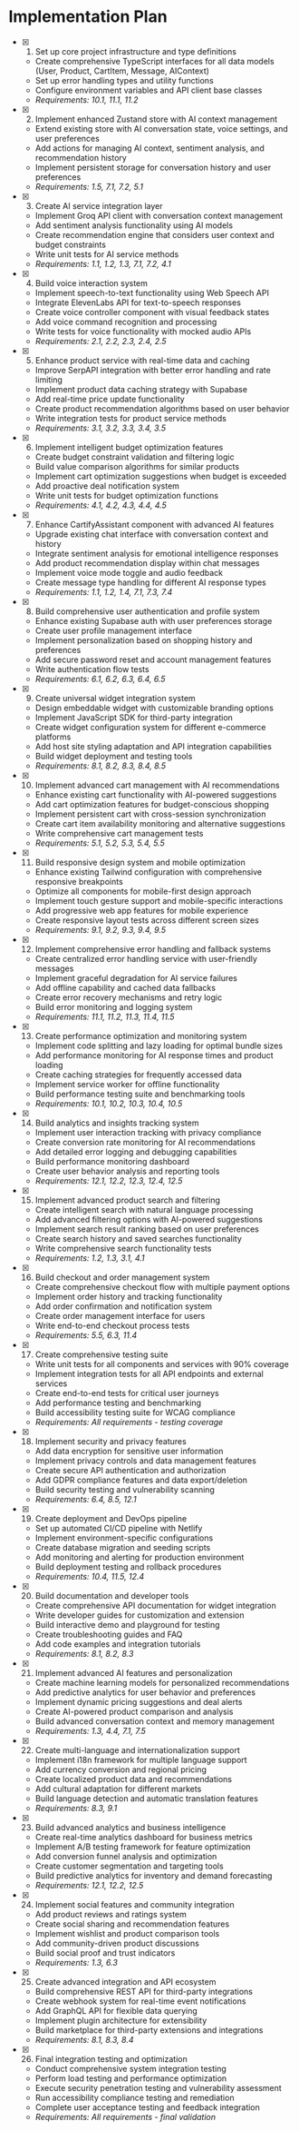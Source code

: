 # Implementation Plan

- [x] 1. Set up core project infrastructure and type definitions
  - Create comprehensive TypeScript interfaces for all data models (User, Product, CartItem, Message, AIContext)
  - Set up error handling types and utility functions
  - Configure environment variables and API client base classes
  - _Requirements: 10.1, 11.1, 11.2_

- [x] 2. Implement enhanced Zustand store with AI context management
  - Extend existing store with AI conversation state, voice settings, and user preferences
  - Add actions for managing AI context, sentiment analysis, and recommendation history
  - Implement persistent storage for conversation history and user preferences
  - _Requirements: 1.5, 7.1, 7.2, 5.1_

- [x] 3. Create AI service integration layer
  - Implement Groq API client with conversation context management
  - Add sentiment analysis functionality using AI models
  - Create recommendation engine that considers user context and budget constraints
  - Write unit tests for AI service methods
  - _Requirements: 1.1, 1.2, 1.3, 7.1, 7.2, 4.1_

- [x] 4. Build voice interaction system
  - Implement speech-to-text functionality using Web Speech API
  - Integrate ElevenLabs API for text-to-speech responses
  - Create voice controller component with visual feedback states
  - Add voice command recognition and processing
  - Write tests for voice functionality with mocked audio APIs
  - _Requirements: 2.1, 2.2, 2.3, 2.4, 2.5_

- [x] 5. Enhance product service with real-time data and caching
  - Improve SerpAPI integration with better error handling and rate limiting
  - Implement product data caching strategy with Supabase
  - Add real-time price update functionality
  - Create product recommendation algorithms based on user behavior
  - Write integration tests for product service methods
  - _Requirements: 3.1, 3.2, 3.3, 3.4, 3.5_

- [x] 6. Implement intelligent budget optimization features
  - Create budget constraint validation and filtering logic
  - Build value comparison algorithms for similar products
  - Implement cart optimization suggestions when budget is exceeded
  - Add proactive deal notification system
  - Write unit tests for budget optimization functions
  - _Requirements: 4.1, 4.2, 4.3, 4.4, 4.5_

- [x] 7. Enhance CartifyAssistant component with advanced AI features
  - Upgrade existing chat interface with conversation context and history
  - Integrate sentiment analysis for emotional intelligence responses
  - Add product recommendation display within chat messages
  - Implement voice mode toggle and audio feedback
  - Create message type handling for different AI response types
  - _Requirements: 1.1, 1.2, 1.4, 7.1, 7.3, 7.4_

- [x] 8. Build comprehensive user authentication and profile system
  - Enhance existing Supabase auth with user preferences storage
  - Create user profile management interface
  - Implement personalization based on shopping history and preferences
  - Add secure password reset and account management features
  - Write authentication flow tests
  - _Requirements: 6.1, 6.2, 6.3, 6.4, 6.5_

- [x] 9. Create universal widget integration system
  - Design embeddable widget with customizable branding options
  - Implement JavaScript SDK for third-party integration
  - Create widget configuration system for different e-commerce platforms
  - Add host site styling adaptation and API integration capabilities
  - Build widget deployment and testing tools
  - _Requirements: 8.1, 8.2, 8.3, 8.4, 8.5_

- [x] 10. Implement advanced cart management with AI recommendations
  - Enhance existing cart functionality with AI-powered suggestions
  - Add cart optimization features for budget-conscious shopping
  - Implement persistent cart with cross-session synchronization
  - Create cart item availability monitoring and alternative suggestions
  - Write comprehensive cart management tests
  - _Requirements: 5.1, 5.2, 5.3, 5.4, 5.5_

- [x] 11. Build responsive design system and mobile optimization
  - Enhance existing Tailwind configuration with comprehensive responsive breakpoints
  - Optimize all components for mobile-first design approach
  - Implement touch gesture support and mobile-specific interactions
  - Add progressive web app features for mobile experience
  - Create responsive layout tests across different screen sizes
  - _Requirements: 9.1, 9.2, 9.3, 9.4, 9.5_

- [x] 12. Implement comprehensive error handling and fallback systems
  - Create centralized error handling service with user-friendly messages
  - Implement graceful degradation for AI service failures
  - Add offline capability and cached data fallbacks
  - Create error recovery mechanisms and retry logic
  - Build error monitoring and logging system
  - _Requirements: 11.1, 11.2, 11.3, 11.4, 11.5_

- [x] 13. Create performance optimization and monitoring system
  - Implement code splitting and lazy loading for optimal bundle sizes
  - Add performance monitoring for AI response times and product loading
  - Create caching strategies for frequently accessed data
  - Implement service worker for offline functionality
  - Build performance testing suite and benchmarking tools
  - _Requirements: 10.1, 10.2, 10.3, 10.4, 10.5_

- [x] 14. Build analytics and insights tracking system
  - Implement user interaction tracking with privacy compliance
  - Create conversion rate monitoring for AI recommendations
  - Add detailed error logging and debugging capabilities
  - Build performance monitoring dashboard
  - Create user behavior analysis and reporting tools
  - _Requirements: 12.1, 12.2, 12.3, 12.4, 12.5_

- [x] 15. Implement advanced product search and filtering
  - Create intelligent search with natural language processing
  - Add advanced filtering options with AI-powered suggestions
  - Implement search result ranking based on user preferences
  - Create search history and saved searches functionality
  - Write comprehensive search functionality tests
  - _Requirements: 1.2, 1.3, 3.1, 4.1_

- [x] 16. Build checkout and order management system
  - Create comprehensive checkout flow with multiple payment options
  - Implement order history and tracking functionality
  - Add order confirmation and notification system
  - Create order management interface for users
  - Write end-to-end checkout process tests
  - _Requirements: 5.5, 6.3, 11.4_

- [x] 17. Create comprehensive testing suite
  - Write unit tests for all components and services with 90% coverage
  - Implement integration tests for all API endpoints and external services
  - Create end-to-end tests for critical user journeys
  - Add performance testing and benchmarking
  - Build accessibility testing suite for WCAG compliance
  - _Requirements: All requirements - testing coverage_

- [x] 18. Implement security and privacy features
  - Add data encryption for sensitive user information
  - Implement privacy controls and data management features
  - Create secure API authentication and authorization
  - Add GDPR compliance features and data export/deletion
  - Build security testing and vulnerability scanning
  - _Requirements: 6.4, 8.5, 12.1_

- [x] 19. Create deployment and DevOps pipeline
  - Set up automated CI/CD pipeline with Netlify
  - Implement environment-specific configurations
  - Create database migration and seeding scripts
  - Add monitoring and alerting for production environment
  - Build deployment testing and rollback procedures
  - _Requirements: 10.4, 11.5, 12.4_

- [x] 20. Build documentation and developer tools
  - Create comprehensive API documentation for widget integration
  - Write developer guides for customization and extension
  - Build interactive demo and playground for testing
  - Create troubleshooting guides and FAQ
  - Add code examples and integration tutorials
  - _Requirements: 8.1, 8.2, 8.3_

- [x] 21. Implement advanced AI features and personalization
  - Create machine learning models for personalized recommendations
  - Add predictive analytics for user behavior and preferences
  - Implement dynamic pricing suggestions and deal alerts
  - Create AI-powered product comparison and analysis
  - Build advanced conversation context and memory management
  - _Requirements: 1.3, 4.4, 7.1, 7.5_

- [x] 22. Create multi-language and internationalization support
  - Implement i18n framework for multiple language support
  - Add currency conversion and regional pricing
  - Create localized product data and recommendations
  - Add cultural adaptation for different markets
  - Build language detection and automatic translation features
  - _Requirements: 8.3, 9.1_

- [x] 23. Build advanced analytics and business intelligence
  - Create real-time analytics dashboard for business metrics
  - Implement A/B testing framework for feature optimization
  - Add conversion funnel analysis and optimization
  - Create customer segmentation and targeting tools
  - Build predictive analytics for inventory and demand forecasting
  - _Requirements: 12.1, 12.2, 12.5_

- [x] 24. Implement social features and community integration
  - Add product reviews and ratings system
  - Create social sharing and recommendation features
  - Implement wishlist and product comparison tools
  - Add community-driven product discussions
  - Build social proof and trust indicators
  - _Requirements: 1.3, 6.3_

- [x] 25. Create advanced integration and API ecosystem
  - Build comprehensive REST API for third-party integrations
  - Create webhook system for real-time event notifications
  - Add GraphQL API for flexible data querying
  - Implement plugin architecture for extensibility
  - Build marketplace for third-party extensions and integrations
  - _Requirements: 8.1, 8.3, 8.4_

- [x] 26. Final integration testing and optimization
  - Conduct comprehensive system integration testing
  - Perform load testing and performance optimization
  - Execute security penetration testing and vulnerability assessment
  - Run accessibility compliance testing and remediation
  - Complete user acceptance testing and feedback integration
  - _Requirements: All requirements - final validation_